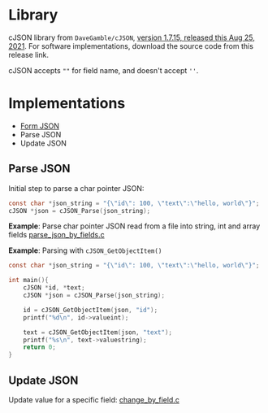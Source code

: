 # Library

cJSON library from ``DaveGamble/cJSON``, [version 1.7.15, released this Aug 25, 2021](https://github.com/DaveGamble/cJSON/releases/tag/v1.7.15). For software implementations, download the source code from this release link.

cJSON accepts ``""`` for field name, and doesn't accept ``''``.

# Implementations

* [Form JSON](https://github.com/TranPhucVinh/C/blob/master/Introduction/Data%20structure/JSON/Form%20JSON.md)
* Parse JSON
* Update JSON

## Parse JSON

Initial step to parse a char pointer JSON:

```c
const char *json_string = "{\"id\": 100, \"text\":\"hello, world\"}";
cJSON *json = cJSON_Parse(json_string);
```

**Example**: Parse char pointer JSON read from a file into string, int and array fields [parse_json_by_fields.c](https://github.com/TranPhucVinh/C/blob/master/Introduction/Data%20structure/JSON/parse_json_by_fields.c)

**Example**: Parsing with ``cJSON_GetObjectItem()``

```c
const char *json_string = "{\"id\": 100, \"text\":\"hello, world\"}";

int main(){
    cJSON *id, *text;
    cJSON *json = cJSON_Parse(json_string);

    id = cJSON_GetObjectItem(json, "id");
    printf("%d\n", id->valueint);

    text = cJSON_GetObjectItem(json, "text");
    printf("%s\n", text->valuestring);
    return 0;
}
```

## Update JSON

Update value for a specific field: [change_by_field.c]()